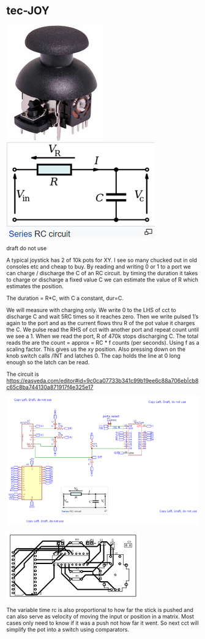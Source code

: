 # tec-JOY

![](https://github.com/SteveJustin1963/tec-JOY/blob/master/pics/1.png) ![](https://github.com/SteveJustin1963/tec-JOY/blob/master/pics/2.png)

draft do not use

A typical joystick has 2 of 10k pots for XY. I see so many chucked out in old consoles etc and cheap to buy. By reading and writing 0 or 1 to a port we can charge / discharge the C of an RC circuit. by timing the duration it takes to charge or discharge a fixed value C we can estimate the value of R which estimates the position. 

The duration = R*C, with C a constant, dur=C.

We will measure with charging only. We write 0 to the LHS of cct to discharge C and wait 5RC times so it reaches zero. Then we write pulsed 1’s again to the port and as the current flows thru R of the pot value it charges the C. We pulse read the RHS of cct with another port and repeat count until we see a 1. When we read the port, R of 470k stops discharging C. The total reads the are the count = approx = RC * f counts (per seconds). Using f as a scaling factor. This gives us the xy position.
Also pressing down on the knob switch calls /INT and latches 0. The cap holds the line at 0 long enough so the latch can be read.

The circuit is https://easyeda.com/editor#id=9c0ca07733b341c99b19ee6c88a706eb|cb8c65c8ba744130a871917f4e325e17

![](https://github.com/SteveJustin1963/tec-JOY/blob/master/pics/Schematic_tec-JOY_2021-07-04.png)

![](https://github.com/SteveJustin1963/tec-JOY/blob/master/pics/PCB_PCB_tec-JOY_2021-07-04.png)

The variable time rc is also proportional to how far the stick is pushed and can also serve as velocity of moving the input or position in a matrix. Most cases only need to know if it was a push not how far it went. So next cct will simplify the pot into a switch using comparators.

